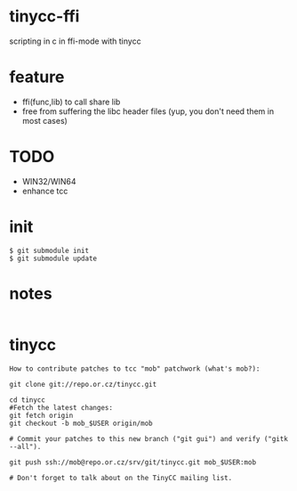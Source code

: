 # tinycc-ffi

scripting in c in ffi-mode with tinycc


# feature 

* ffi(func,lib) to call share lib
* free from suffering the libc header files (yup, you don't need them in most cases)

# TODO

* WIN32/WIN64
* enhance tcc

# init

```
$ git submodule init
$ git submodule update
```

# notes

```
```

# tinycc

```
How to contribute patches to tcc "mob" patchwork (what's mob?):

git clone git://repo.or.cz/tinycc.git

cd tinycc
#Fetch the latest changes: 
git fetch origin
git checkout -b mob_$USER origin/mob

# Commit your patches to this new branch ("git gui") and verify ("gitk --all").

git push ssh://mob@repo.or.cz/srv/git/tinycc.git mob_$USER:mob

# Don't forget to talk about on the TinyCC mailing list. 

```

